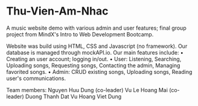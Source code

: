 # Thu-Vien-Am-Nhac
A music website demo with various admin and user features; final group project from MindX's Intro to Web Development Bootcamp. 

Website was build using HTML, CSS and Javascript (no framework). Our database is managed through mockAPI.io. Our main features include: 
• Creating an user account; logging in/out. 
• User: Listening, Searching, Uploading songs, Requesting songs, Contacting the admin, Managing favorited songs. 
• Admin: CRUD existing songs, Uploading songs, Reading user's communications. 

Team members:
Nguyen Huu Dung (co-leader)
Vu Le Hoang Mai (co-leader)
Duong Thanh Dat
Vu Hoang Viet Dung
